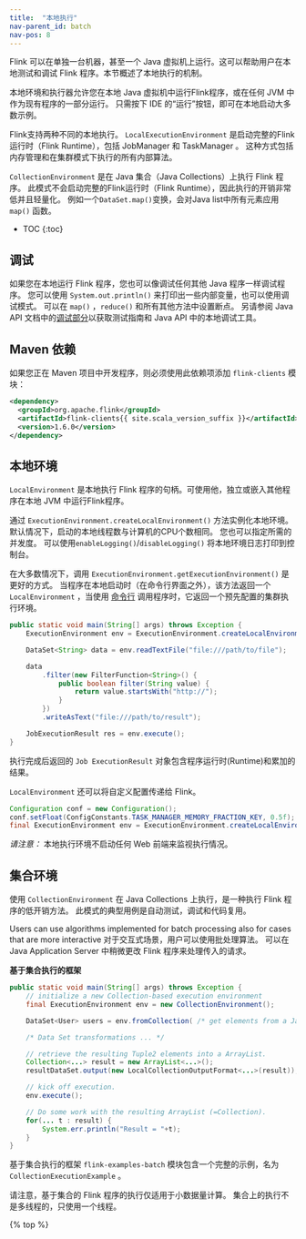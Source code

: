 ```yaml
---
title:  "本地执行"
nav-parent_id: batch
nav-pos: 8
---
```

<!--
Licensed to the Apache Software Foundation (ASF) under one
or more contributor license agreements.  See the NOTICE file
distributed with this work for additional information
regarding copyright ownership.  The ASF licenses this file
to you under the Apache License, Version 2.0 (the
"License"); you may not use this file except in compliance
with the License.  You may obtain a copy of the License at

  http://www.apache.org/licenses/LICENSE-2.0

Unless required by applicable law or agreed to in writing,
software distributed under the License is distributed on an
"AS IS" BASIS, WITHOUT WARRANTIES OR CONDITIONS OF ANY
KIND, either express or implied.  See the License for the
specific language governing permissions and limitations
under the License.
-->

Flink 可以在单独一台机器，甚至一个 Java 虚拟机上运行。这可以帮助用户在本地测试和调试 Flink 程序。本节概述了本地执行的机制。

本地环境和执行器允许您在本地 Java 虚拟机中运行Flink程序，或在任何 JVM 中作为现有程序的一部分运行。 只需按下 IDE 的“运行”按钮，即可在本地启动大多数示例。

Flink支持两种不同的本地执行。 `LocalExecutionEnvironment` 是启动完整的Flink运行时（Flink Runtime），包括 JobManager 和 TaskManager 。 这种方式包括内存管理和在集群模式下执行的所有内部算法。

`CollectionEnvironment` 是在 Java 集合（Java Collections）上执行 Flink 程序。 此模式不会启动完整的Flink运行时（Flink Runtime），因此执行的开销非常低并且轻量化。 例如一个`DataSet.map()`变换，会对Java list中所有元素应用 `map()` 函数。

* TOC
{:toc}

## 调试

如果您在本地运行 Flink 程序，您也可以像调试任何其他 Java 程序一样调试程序。 您可以使用 `System.out.println()` 来打印出一些内部变量，也可以使用调试模式。 可以在 `map()` ，`reduce()` 和所有其他方法中设置断点。 另请参阅 Java API 文档中的[调试部分](doc/dev/batch/index.html#debugging)以获取测试指南和 Java API 中的本地调试工具。

## Maven 依赖

如果您正在 Maven 项目中开发程序，则必须使用此依赖项添加 `flink-clients` 模块：

```xml
<dependency>
  <groupId>org.apache.flink</groupId>
  <artifactId>flink-clients{{ site.scala_version_suffix }}</artifactId>
  <version>1.6.0</version>
</dependency>
```

## 本地环境

`LocalEnvironment` 是本地执行 Flink 程序的句柄。可使用他，独立或嵌入其他程序在本地 JVM 中运行Flink程序。

通过 `ExecutionEnvironment.createLocalEnvironment()` 方法实例化本地环境。 默认情况下，启动的本地线程数与计算机的CPU个数相同。 您也可以指定所需的并发度。 可以使用`enableLogging()`/`disableLogging()` 将本地环境日志打印到控制台。

在大多数情况下，调用 `ExecutionEnvironment.getExecutionEnvironment()` 是更好的方式。 当程序在本地启动时（在命令行界面之外），该方法返回一个 `LocalEnvironment` ，当使用 [命令行](doc/ops/cli.html) 调用程序时，它返回一个预先配置的集群执行环境。

```java
public static void main(String[] args) throws Exception {
    ExecutionEnvironment env = ExecutionEnvironment.createLocalEnvironment();

    DataSet<String> data = env.readTextFile("file:///path/to/file");

    data
        .filter(new FilterFunction<String>() {
            public boolean filter(String value) {
                return value.startsWith("http://");
            }
        })
        .writeAsText("file:///path/to/result");

    JobExecutionResult res = env.execute();
}
```

执行完成后返回的 `Job ExecutionResult` 对象包含程序运行时(Runtime)和累加的结果。

`LocalEnvironment` 还可以将自定义配置传递给 Flink。

```java
Configuration conf = new Configuration();
conf.setFloat(ConfigConstants.TASK_MANAGER_MEMORY_FRACTION_KEY, 0.5f);
final ExecutionEnvironment env = ExecutionEnvironment.createLocalEnvironment(conf);
```

*请注意：* 本地执行环境不启动任何 Web 前端来监视执行情况。


## 集合环境

使用 `CollectionEnvironment` 在 Java Collections 上执行，是一种执行 Flink 程序的低开销方法。 此模式的典型用例是自动测试，调试和代码复用。

Users can use algorithms implemented for batch processing also for cases that are more interactive
对于交互式场景，用户可以使用批处理算法。 可以在 Java Application Server 中稍微更改 Flink 程序来处理传入的请求。

**基于集合执行的框架**

```java
public static void main(String[] args) throws Exception {
    // initialize a new Collection-based execution environment
    final ExecutionEnvironment env = new CollectionEnvironment();

    DataSet<User> users = env.fromCollection( /* get elements from a Java Collection */);

    /* Data Set transformations ... */

    // retrieve the resulting Tuple2 elements into a ArrayList.
    Collection<...> result = new ArrayList<...>();
    resultDataSet.output(new LocalCollectionOutputFormat<...>(result));

    // kick off execution.
    env.execute();

    // Do some work with the resulting ArrayList (=Collection).
    for(... t : result) {
        System.err.println("Result = "+t);
    }
}
```

基于集合执行的框架 `flink-examples-batch` 模块包含一个完整的示例，名为 `CollectionExecutionExample` 。

请注意，基于集合的 Flink 程序的执行仅适用于小数据量计算。 集合上的执行不是多线程的，只使用一个线程。

{% top %}
